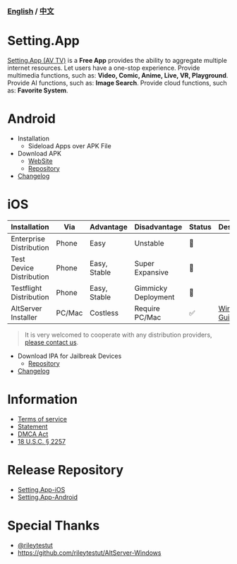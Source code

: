 ### [English](https://github.com/iwantavnow/Setting.App/blob/master/README.md) / [中文](https://github.com/iwantavnow/Setting.App/blob/master/README_zh.md)

# Setting.App
[Setting.App (AV TV)](https://setting.app) is a **Free App** provides the ability to aggregate multiple internet resources. Let users have a one-stop experience. Provide multimedia functions, such as: **Video, Comic, Anime, Live, VR, Playground**. Provide AI functions, such as: **Image Search**. Provide cloud functions, such as: **Favorite System**.

# Android
* Installation
  * Sideload Apps over APK File
* Download APK
  * [WebSite](https://setting.app)
  * [Repository](https://github.com/iwantavnow/Setting.App-Android/releases)
* [Changelog](https://github.com/iwantavnow/Setting.App-Android/releases)

# iOS
Installation | Via | Advantage | Disadvantage | Status | Description
----- |  ----- | ----- | ----- | ----- | -----
Enterprise Distribution | Phone | Easy | Unstable | 🚧 | 
Test Device Distribution | Phone | Easy, Stable | Super Expansive | 🚧 | 
Testflight Distribution | Phone | Easy, Stable | Gimmicky Deployment | 🚧 | 
AltServer Installer | PC/Mac | Costless | Require PC/Mac | ✅ | [Windows Guide](https://github.com/iwantavnow/Setting.App/blob/master/Guide/AltServerWindows.md)

> It is very welcomed to cooperate with any distribution providers, [please contact us](mailto:iwantavnow@gmail.com).

* Download IPA for Jailbreak Devices
  * [Repository](https://github.com/iwantavnow/Setting.App-iOS/releases)
* [Changelog](https://github.com/iwantavnow/Setting.App-iOS/releases)

# Information
* [Terms of service](https://github.com/iwantavnow/Setting.App/blob/master/Info/Terms.md)
* [Statement](https://github.com/iwantavnow/Setting.App/blob/master/Info/Statement.md)
* [DMCA Act](https://github.com/iwantavnow/Setting.App/blob/master/Info/DCMA.md)
* [18 U.S.C. § 2257](https://github.com/iwantavnow/Setting.App/blob/master/Info/2257.md)

# Release Repository
* [Setting.App-iOS](https://github.com/iwantavnow/Setting.App-iOS)
* [Setting.App-Android](https://github.com/iwantavnow/Setting.App-Android)


# Special Thanks
* [@rileytestut](https://github.com/rileytestut)
* https://github.com/rileytestut/AltServer-Windows